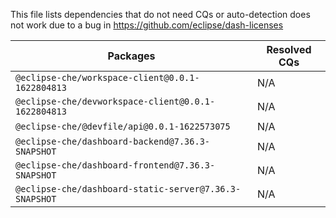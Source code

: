 This file lists dependencies that do not need CQs or auto-detection does not work due to a bug in https://github.com/eclipse/dash-licenses

| Packages | Resolved CQs |
| --- | --- |
| `@eclipse-che/workspace-client@0.0.1-1622804813` | N/A |
| `@eclipse-che/devworkspace-client@0.0.1-1622804813` | N/A |
| `@eclipse-che/@devfile/api@0.0.1-1622573075` | N/A |
| `@eclipse-che/dashboard-backend@7.36.3-SNAPSHOT` | N/A |
| `@eclipse-che/dashboard-frontend@7.36.3-SNAPSHOT` | N/A |
| `@eclipse-che/dashboard-static-server@7.36.3-SNAPSHOT` | N/A |
